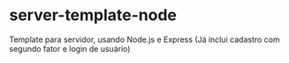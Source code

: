 # server-template-node
Template para servidor, usando Node.js e Express (Já inclui cadastro com segundo fator e login de usuário)
